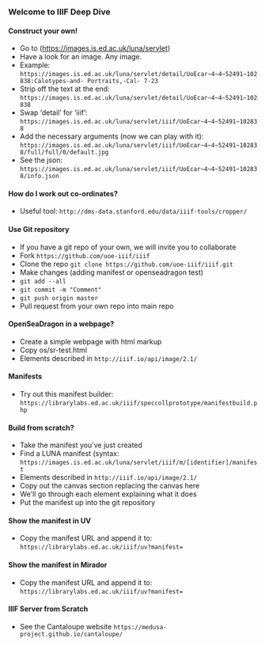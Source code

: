 ### Welcome to IIIF Deep Dive

#### Construct your own!
* Go to 
(https://images.is.ed.ac.uk/luna/servlet)
* Have a look for an image. Any image.
* Example:
`https://images.is.ed.ac.uk/luna/servlet/detail/UoEcar~4~4~52491~102838:Calotypes-and- Portraits,-Cal- 7-23`
* Strip off the text at the end: 
`https://images.is.ed.ac.uk/luna/servlet/detail/UoEcar~4~4~52491~102838`
* Swap ‘detail’ for ‘iiif’: 
`https://images.is.ed.ac.uk/luna/servlet/iiif/UoEcar~4~4~52491~102838`
* Add the necessary arguments (now we can play with it): 
`https://images.is.ed.ac.uk/luna/servlet/iiif/UoEcar~4~4~52491~102838/full/full/0/default.jpg`
* See the json: 
`https://images.is.ed.ac.uk/luna/servlet/iiif/UoEcar~4~4~52491~102838/info.json`

#### How do I work out co-ordinates?
* Useful tool: 
`http://dms-data.stanford.edu/data/iiif-tools/cropper/`

#### Use Git repository
* If you have a git repo of your own, we will invite you to collaborate
* Fork `https://github.com/uoe-iiif/iiif`
* Clone the repo `git clone https://github.com/uoe-iiif/iiif.git`
* Make changes (adding manifest or openseadragon test)
* `git add --all`
* `git commit -m "Comment"`
* `git push origin master`
* Pull request from your own repo into main repo

#### OpenSeaDragon in a webpage?
* Create a simple webpage with html markup
* Copy os/sr-test.html
* Elements described in 
`http://iiif.io/api/image/2.1/`

#### Manifests
* Try out this manifest builder: 
`https://librarylabs.ed.ac.uk/iiif/speccollprototype/manifestbuild.php`

#### Build from scratch?
* Take the manifest you've just created
* Find a LUNA manifest (syntax: 
`https://images.is.ed.ac.uk/luna/servlet/iiif/m/[identifier]/manifest`
* Elements described in 
`http://iiif.io/api/image/2.1/`
* Copy out the canvas section replacing the canvas here
* We'll go through each element explaining what it does
* Put the manifest up into the git repository

#### Show the manifest in UV
* Copy the manifest URL and append it to: 
`https://librarylabs.ed.ac.uk/iiif/uv?manifest=`

#### Show the manifest in Mirador
* Copy the manifest URL and append it to: 
`https://librarylabs.ed.ac.uk/iiif/uv?manifest=`

#### IIIF Server from Scratch
* See the Cantaloupe website
`https://medusa-project.github.io/cantaloupe/`
